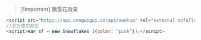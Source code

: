 > [!important] 飘雪花效果

```js
<script src="https://api.cenguigui.cn/api/xuehua" rel="external nofollow" ></script>
//定义雪花颜色
<script>var sf = new Snowflakes ({color: "pink"});</script>
```

